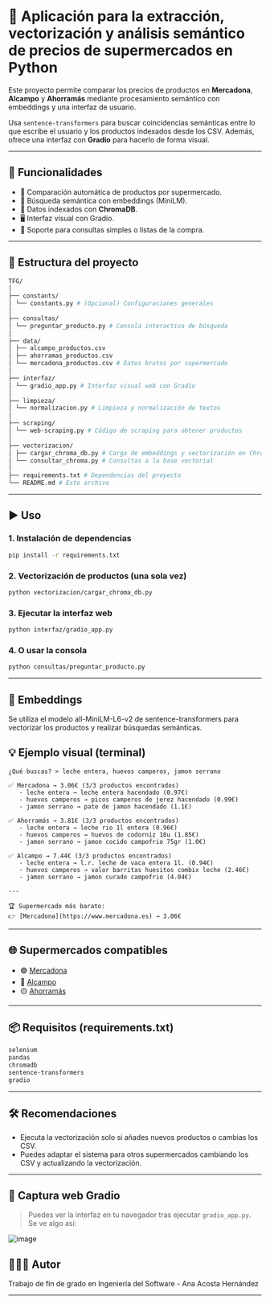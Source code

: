 # 🛒 Aplicación para la extracción, vectorización y análisis semántico de precios de supermercados en Python

Este proyecto permite comparar los precios de productos en **Mercadona**, **Alcampo** y **Ahorramás** mediante procesamiento semántico con embeddings y una interfaz de usuario.

Usa `sentence-transformers` para buscar coincidencias semánticas entre lo que escribe el usuario y los productos indexados desde los CSV. Además, ofrece una interfaz con **Gradio** para hacerlo de forma visual.

---

## 🚀 Funcionalidades

* 🔎 Comparación automática de productos por supermercado.
* 🧠 Búsqueda semántica con embeddings (MiniLM).
* 💾 Datos indexados con **ChromaDB**.
* 🖥️ Interfaz visual con Gradio.
* 🧾 Soporte para consultas simples o listas de la compra.

---

## 🧱 Estructura del proyecto

```bash
TFG/
│
├── constants/
│ └── constants.py # (Opcional) Configuraciones generales
│
├── consultas/
│ └── preguntar_producto.py # Consola interactiva de búsqueda
│
├── data/
│ ├── alcampo_productos.csv
│ ├── ahorramas_productos.csv
│ └── mercadona_productos.csv # Datos brutos por supermercado
│
├── interfaz/
│ └── gradio_app.py # Interfaz visual web con Gradio
│
├── limpieza/
│ └── normalizacion.py # Limpieza y normalización de textos
│
├── scraping/
│ └── web-scraping.py # Código de scraping para obtener productos
│
├── vectorizacion/
│ ├── cargar_chroma_db.py # Carga de embeddings y vectorización en Chroma
│ └── consultar_chroma.py # Consultas a la base vectorial
│
├── requirements.txt # Dependencias del proyecto
└── README.md # Este archivo
```

---

## ▶️ Uso

### 1. Instalación de dependencias

```bash
pip install -r requirements.txt
```

### 2. Vectorización de productos (una sola vez)

```bash
python vectorizacion/cargar_chroma_db.py
```

### 3. Ejecutar la interfaz web

```bash
python interfaz/gradio_app.py
```

### 4. O usar la consola

```bash
python consultas/preguntar_producto.py
```

---

## 🧠 Embeddings
Se utiliza el modelo all-MiniLM-L6-v2 de sentence-transformers para vectorizar los productos y realizar búsquedas semánticas.

## 💡 Ejemplo visual (terminal)

```
¿Qué buscas? > leche entera, huevos camperos, jamon serrano

✅ Mercadona → 3.06€ (3/3 productos encontrados)
   - leche entera → leche entera hacendado (0.97€)
   - huevos camperos → picos camperos de jerez hacendado (0.99€)
   - jamon serrano → pate de jamon hacendado (1.1€)

✅ Ahorramás → 3.81€ (3/3 productos encontrados)
   - leche entera → leche rio 1l entera (0.96€)
   - huevos camperos → huevos de codorniz 18u (1.85€)
   - jamon serrano → jamon cocido campofrio 75gr (1.0€)

✅ Alcampo → 7.44€ (3/3 productos encontrados)
   - leche entera → l.r. leche de vaca entera 1l. (0.94€)
   - huevos camperos → valor barritas huesitos combix leche (2.46€)
   - jamon serrano → jamon curado campofrio (4.04€)

---

🏆 Supermercado más barato:
👉 [Mercadona](https://www.mercadona.es) → 3.06€
```

---

## 🌐 Supermercados compatibles

* 🟢 [Mercadona](https://www.mercadona.es)
* 🔵 [Alcampo](https://www.alcampo.es)
* 🟡 [Ahorramás](https://www.ahorramas.com)

---

## 📦 Requisitos (requirements.txt)

```txt
selenium
pandas
chromadb
sentence-transformers
gradio
```

---

## 🛠 Recomendaciones

* Ejecuta la vectorización solo si añades nuevos productos o cambias los CSV.
* Puedes adaptar el sistema para otros supermercados cambiando los CSV y actualizando la vectorización.

---

## 📸 Captura web Gradio

> Puedes ver la interfaz en tu navegador tras ejecutar `gradio_app.py`. Se ve algo así:

![image](https://github.com/user-attachments/assets/3fe2c79a-a9a6-4b4a-9dd6-b0b092e9807e)

## 👩🏾‍💻 Autor
Trabajo de fin de grado en Ingeniería del Software - Ana Acosta Hernández
  
---

